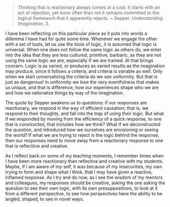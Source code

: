 > Thinking that is reactionary always comes at a cost. It starts with an act of rejection, yet more often than not it remains committed to the logical framework that it apparently rejects.
~ Sepper, _Understanding Imagination_, 3.

I have been reflecting on this particular piece as it puts into words a dillemma I have had for quite some time.  Whenever we engage the other with a set of tools, let us use the tools of logic, it is assumed that logic is universal.  When one does not follow the same logic as others do, we enter into the idea that they are less cultured, primitive, barbaric, as they are not using the same logic we are, especially if we are trained.  At that brings concern.  Logic is as varied, or produces as varied results as the imagination may produce, since it follows a criteria, and criteria is vairable as well.  Only when we start universalizing the criteria do we see uniformity.  But that is just as dangerous!  In uniformity we lose the very eventfulness that makes us unique, and that is difference, how our experiences shape who we are and how we rationalize things by way of the imagination.

The quote by Sepper awakens us to questions: if our responses are reactionary, we respond in the way of efficient causation; that is, we respond to their thoughts, and fall into the trap of using their logic.  But what if we responded by moving from the efficiency of a quick response, to one that is constructed, that includes how we think? What if we deconstructed the question, and introduced how we ourselves are envisioning or seeing the world? If what we are trying to reject is the logic behind the response, then our responses need to move away from a reactionary response to one that is reflectiive and creative.  

As I reflect back on some of my teaching moments, I remember times when I have been more reactionary than reflective and creative with my students.  Maybe, if I am aware of my self, it was because of my insecurities, my own trying to form and shape what I think, that I may have given a reactive, inflamed response. As I try and do now, as I see the wisdom of my mentors and colleagues, my responses should be creative, asking the one asking the question to see their own logic, with its own presuppositions, to look at it from a different perspective, to see how perspecitves have the ability to be angled, shaped, to see in novel ways.

